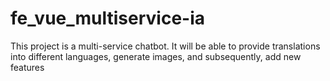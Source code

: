 # fe_vue_multiservice-ia
This project is a multi-service chatbot. It will be able to provide translations into different languages, generate images, and subsequently, add new features
